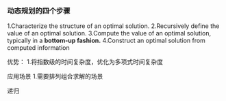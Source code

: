 ### 动态规划的四个步骤
1.Characterize the structure of an optimal solution.
2.Recursively define the value of an optimal solution.
3.Compute the value of an optimal solution, typically in a **bottom-up fashion.**
4.Construct an optimal solution from computed information

优势：
1.将指数级的时间复杂度，优化为多项式时间复杂度

 应用场景
 1.需要排列组合求解的场景


 递归